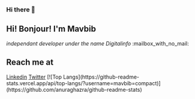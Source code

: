 ### Hi there 👋

<!--
**mavbib/mavbib** is a ✨ _special_ ✨ repository because its `README.md` (this file) appears on your GitHub profile.

Here are some ideas to get you started:

- 🔭 I’m currently working on ...
- 🌱 I’m currently learning ...
- 👯 I’m looking to collaborate on ...
- 🤔 I’m looking for help with ...
- 💬 Ask me about ...
- 📫 How to reach me: ...
- 😄 Pronouns: ...
- ⚡ Fun fact: ...
-->
<h2>Hi! Bonjour! I'm Mavbib</h2>
<em>independant developer under the name Digitalinfo</em>
:mailbox_with_no_mail:<h2>Reach me at</h2>
<a href="http://www.linkedin.com/in/marc-andre-veilleux-aa367b72">Linkedin</a>
<a href="https://twitter.com/xaltran">Twitter</a>
[![Top Langs](https://github-readme-stats.vercel.app/api/top-langs/?username=mavbib=compact)](https://github.com/anuraghazra/github-readme-stats)
